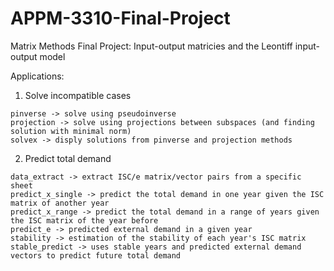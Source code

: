 # APPM-3310-Final-Project

Matrix Methods Final Project: Input-output matricies and the Leontiff input-output model

Applications:
  
  1. Solve incompatible cases
    
    pinverse -> solve using pseudoinverse
    projection -> solve using projections between subspaces (and finding solution with minimal norm)
    solvex -> disply solutions from pinverse and projection methods
  2. Predict total demand
    
    data_extract -> extract ISC/e matrix/vector pairs from a specific sheet
    predict_x_single -> predict the total demand in one year given the ISC matrix of another year
    predict_x_range -> predict the total demand in a range of years given the ISC matrix of the year before
    predict_e -> predicted external demand in a given year
    stability -> estimation of the stability of each year's ISC matrix
    stable_predict -> uses stable years and predicted external demand vectors to predict future total demand
